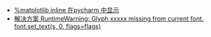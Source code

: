 
* [%matplotlib inline 在pycharm 中显示](https://blog.csdn.net/scar2016/article/details/120735929)
* [解决方案 RuntimeWarning: Glyph xxxxx missing from current font. font.set_text(s, 0, flags=flags)](https://blog.csdn.net/qq_41685265/article/details/106979348)

